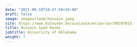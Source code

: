 ```yaml
---
date: "2021-08-19T10:47:58+10:00"
draft: false
image: images/team/hussain.jpeg
site: https://www.kuleuven.be/wieiswie/en/person/00107015
title: Hussain Syed Kazmi
jobtitle: University of Oklahama
weight: 7
---
```

